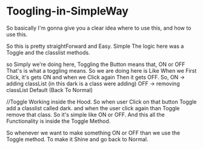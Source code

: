 # Toogling-in-SimpleWay
So basically I'm gonna give you a clear idea where to use this, and how to use this.

So this is pretty straightForward and Easy.
Simple The logic here was a Toggle and the classlist methods.

so Simply we're doing here, Toggling the Button means that, ON or OFF That's is what
a toggling means. So we are doing here is Like When we First Click, it's gets ON and when
we Click again Then it gets OFF. 
So, ON -> adding classList (in this dark is a class were adding)
    OFF -> removing classList Default (Back To Normal)

//Toggle Working inside the Hood.
So when user Click on that button Toggle add a classlist called dark. and when
 the user click again than Toggle remove that class. 
So it's simple like ON or OFF. And this all the Functionality is inside the Toggle Method.

So whenever we want to make something ON or OFF than we use the Toggle method. To make it
Shine and go back to Normal.
